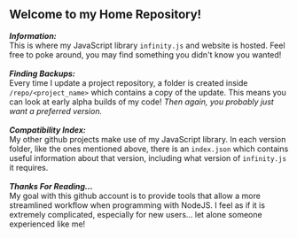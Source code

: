 Welcome to my Home Repository!
---
***Information:***
<br>
This is where my JavaScript library `infinity.js` and website is hosted. Feel free to poke around, you may find something you didn't know you wanted!
<br><br>
***Finding Backups:***
<br>
Every time I update a project repository, a folder is created inside `/repo/<project_name>` which contains a copy of the update. This means you can look at early alpha builds of my code! *Then again, you probably just want a preferred version.*
<br><br>
***Compatibility Index:***
<br>
My other github projects make use of my JavaScript library. In each version folder, like the ones mentioned above, there is an `index.json` which contains useful information about that version, including what version of `infinity.js` it requires.
<br><br>
***Thanks For Reading...***
<br>
My goal with this github account is to provide tools that allow a more streamlined workflow when programming with NodeJS. I feel as if it is extremely complicated, especially for new users... let alone someone experienced like me!
